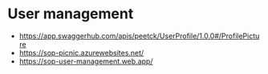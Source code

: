 # User management
- https://app.swaggerhub.com/apis/peetck/UserProfile/1.0.0#/ProfilePicture
- https://sop-picnic.azurewebsites.net/
- https://sop-user-management.web.app/